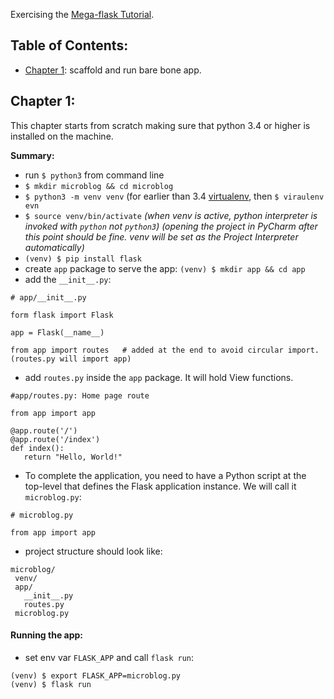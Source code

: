 Exercising the [Mega-flask Tutorial](https://blog.miguelgrinberg.com/post/the-flask-mega-tutorial-part-i-hello-world).

## Table of Contents:
 * [Chapter 1](##chapter-1): scaffold and run bare bone app.

## Chapter 1:
This chapter starts from scratch making sure that python 3.4 or higher is installed on the machine.

**Summary:**
 * run `$ python3` from command line
 * `$ mkdir microblog && cd microblog`
 * `$ python3 -m venv venv` (for earlier than 3.4 [virtualenv](https://virtualenv.pypa.io/en/stable/), then `$ viraulenv evn`
 * `$ source venv/bin/activate`
 _(when venv is active, python interpreter is invoked with `python` not `python3`)_
 _(opening the project in PyCharm after this point should be fine. venv will be set as the Project Interpreter automatically)_
 * `(venv) $ pip install flask`
 * create `app` package to serve the app: `(venv) $ mkdir app && cd app`
 * add the `__init__.py`:
 ``` python3
 # app/__init__.py

 form flask import Flask

 app = Flask(__name__)

 from app import routes   # added at the end to avoid circular import. (routes.py will import app)
 ```
 * add `routes.py` inside the `app` package. It will hold View functions.
 ``` python3
 #app/routes.py: Home page route

 from app import app

@app.route('/')
@app.route('/index')
def index():
    return "Hello, World!"
 ```
 * To complete the application, you need to have a Python script at the top-level that defines the Flask application instance. We will call it `microblog.py`:
 ``` python3
 # microblog.py

 from app import app
 ```
 * project structure should look like:
 ```
 microblog/
  venv/
  app/
    __init__.py
    routes.py
  microblog.py
 ```

#### Running the app:
 * set env var `FLASK_APP` and call `flask run`:
 ``` shell
 (venv) $ export FLASK_APP=microblog.py
 (venv) $ flask run
 ```